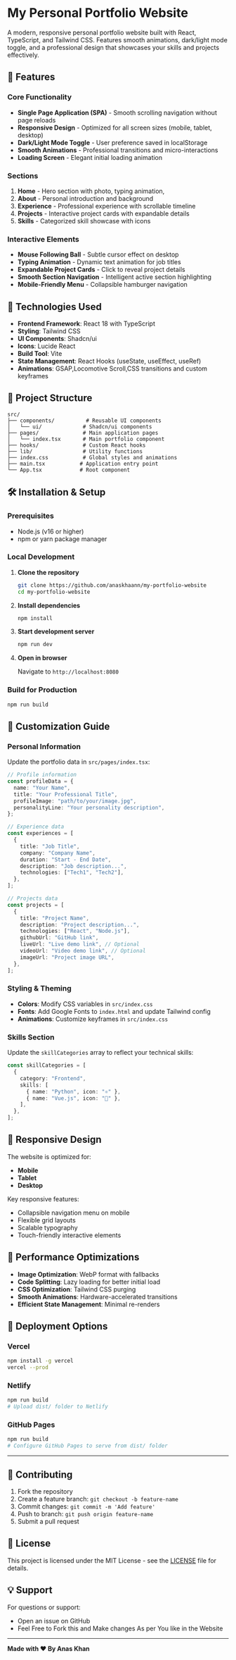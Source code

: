# My Personal Portfolio Website

A modern, responsive personal portfolio website built with React, TypeScript, and Tailwind CSS. Features smooth animations, dark/light mode toggle, and a professional design that showcases your skills and projects effectively.

## 🌟 Features

### Core Functionality

- **Single Page Application (SPA)** - Smooth scrolling navigation without page reloads
- **Responsive Design** - Optimized for all screen sizes (mobile, tablet, desktop)
- **Dark/Light Mode Toggle** - User preference saved in localStorage
- **Smooth Animations** - Professional transitions and micro-interactions
- **Loading Screen** - Elegant initial loading animation

### Sections

1. **Home** - Hero section with photo, typing animation,
2. **About** - Personal introduction and background
3. **Experience** - Professional experience with scrollable timeline
4. **Projects** - Interactive project cards with expandable details
5. **Skills** - Categorized skill showcase with icons

### Interactive Elements

- **Mouse Following Ball** - Subtle cursor effect on desktop
- **Typing Animation** - Dynamic text animation for job titles
- **Expandable Project Cards** - Click to reveal project details
- **Smooth Section Navigation** - Intelligent active section highlighting
- **Mobile-Friendly Menu** - Collapsible hamburger navigation

## 🚀 Technologies Used

- **Frontend Framework**: React 18 with TypeScript
- **Styling**: Tailwind CSS
- **UI Components**: Shadcn/ui
- **Icons**: Lucide React
- **Build Tool**: Vite
- **State Management**: React Hooks (useState, useEffect, useRef)
- **Animations**: GSAP,Locomotive Scroll,CSS transitions and custom keyframes

## 📁 Project Structure

```
src/
├── components/          # Reusable UI components
│   └── ui/             # Shadcn/ui components
├── pages/              # Main application pages
│   └── index.tsx       # Main portfolio component
├── hooks/              # Custom React hooks
├── lib/                # Utility functions
├── index.css           # Global styles and animations
├── main.tsx           # Application entry point
└── App.tsx            # Root component
```

## 🛠️ Installation & Setup

### Prerequisites

- Node.js (v16 or higher)
- npm or yarn package manager

### Local Development

1. **Clone the repository**

   ```bash
   git clone https://github.com/anaskhaann/my-portfolio-website
   cd my-portfolio-website
   ```

2. **Install dependencies**

   ```bash
   npm install
   ```

3. **Start development server**

   ```bash
   npm run dev
   ```

4. **Open in browser**

   Navigate to `http://localhost:8080`

### Build for Production

```bash
npm run build
```

## 🎨 Customization Guide

### Personal Information

Update the portfolio data in `src/pages/index.tsx`:

```typescript
// Profile information
const profileData = {
  name: "Your Name",
  title: "Your Professional Title",
  profileImage: "path/to/your/image.jpg",
  personalityLine: "Your personality description",
};

// Experience data
const experiences = [
  {
    title: "Job Title",
    company: "Company Name",
    duration: "Start - End Date",
    description: "Job description...",
    technologies: ["Tech1", "Tech2"],
  },
];

// Projects data
const projects = [
  {
    title: "Project Name",
    description: "Project description...",
    technologies: ["React", "Node.js"],
    githubUrl: "GitHub link",
    liveUrl: "Live demo link", // Optional
    videoUrl: "Video demo link", // Optional
    imageUrl: "Project image URL",
  },
];
```

### Styling & Theming

- **Colors**: Modify CSS variables in `src/index.css`
- **Fonts**: Add Google Fonts to `index.html` and update Tailwind config
- **Animations**: Customize keyframes in `src/index.css`

### Skills Section

Update the `skillCategories` array to reflect your technical skills:

```typescript
const skillCategories = [
  {
    category: "Frontend",
    skills: [
      { name: "Python", icon: "⚛️" },
      { name: "Vue.js", icon: "💚" },
    ],
  },
];
```

## 📱 Responsive Design

The website is optimized for:

- **Mobile**
- **Tablet**
- **Desktop**

Key responsive features:

- Collapsible navigation menu on mobile
- Flexible grid layouts
- Scalable typography
- Touch-friendly interactive elements

## 🔧 Performance Optimizations

- **Image Optimization**: WebP format with fallbacks
- **Code Splitting**: Lazy loading for better initial load
- **CSS Optimization**: Tailwind CSS purging
- **Smooth Animations**: Hardware-accelerated transitions
- **Efficient State Management**: Minimal re-renders

## 🚀 Deployment Options

### Vercel

```bash
npm install -g vercel
vercel --prod
```

### Netlify

```bash
npm run build
# Upload dist/ folder to Netlify
```

### GitHub Pages

```bash
npm run build
# Configure GitHub Pages to serve from dist/ folder
```

---

## 🤝 Contributing

1. Fork the repository
2. Create a feature branch: `git checkout -b feature-name`
3. Commit changes: `git commit -m 'Add feature'`
4. Push to branch: `git push origin feature-name`
5. Submit a pull request

## 📄 License

This project is licensed under the MIT License - see the [LICENSE](LICENSE) file for details.

## 💡 Support

For questions or support:

- Open an issue on GitHub
- Feel Free to Fork this and Make changes As per You like in the Website

---

**Made with ❤️ By Anas Khan**
